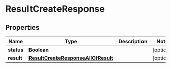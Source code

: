 

# ResultCreateResponse


## Properties

| Name | Type | Description | Notes |
|------------ | ------------- | ------------- | -------------|
|**status** | **Boolean** |  |  [optional] |
|**result** | [**ResultCreateResponseAllOfResult**](ResultCreateResponseAllOfResult.md) |  |  [optional] |



